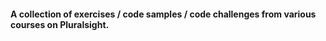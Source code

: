 #### A collection of exercises / code samples / code challenges from various courses on Pluralsight.
